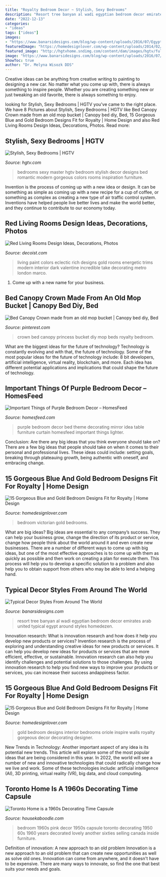 ```yaml
---
title: "Royalty Bedroom Decor ~ Stylish, Sexy Bedrooms"
description: "Resort tree banyan al wadi egyptian bedroom decor emirates arab united typical egypt around styles homedezen"
date: "2022-12-13"
categories:
- "ideas"
tags: ["ideas"]
images:
- "https://www.banarsidesigns.com/blog/wp-content/uploads/2016/07/Egyptian-Bedroom-Decor.jpg"
featuredImage: "https://homedesignlover.com/wp-content/uploads/2014/02/1-21-Oriole.jpg"
featured_image: "http://hgtvhome.sndimg.com/content/dam/images/hgtv/fullset/2012/1/26/0/RMS-knightmovesblog_Modern-Romantic-Master_s3x4.jpg.rend.hgtvcom.966.1288.jpeg"
image: "https://www.banarsidesigns.com/blog/wp-content/uploads/2016/07/Egyptian-Bedroom-Decor.jpg"
ShowToc: true
author: "Dr. Melyna Wisozk DDS"
---
```



Creative ideas can be anything from creative writing to painting to designing a new car. No matter what you come up with, there is always something to inspire people. Whether you are creating something new or just tweaking an old favorite, there is always something to enjoy.

	

		
looking for Stylish, Sexy Bedrooms | HGTV you've came to the right place. We have 8 Pictures about Stylish, Sexy Bedrooms | HGTV like Bed Canopy Crown made from an old mop bucket | Canopy bed diy, Bed, 15 Gorgeous Blue and Gold Bedroom Designs Fit for Royalty | Home Design and also Red Living Rooms Design Ideas, Decorations, Photos. Read more:
		
    
## Stylish, Sexy Bedrooms | HGTV

<img loading=lazy src="http://hgtvhome.sndimg.com/content/dam/images/hgtv/fullset/2012/1/26/0/RMS-knightmovesblog_Modern-Romantic-Master_s3x4.jpg.rend.hgtvcom.966.1288.jpeg" onerror="this.onerror=null;this.src='https://tse2.mm.bing.net/th?id=OIP.M-0pwsLX7qf1vSWgkWsejwHaJ4&amp;pid=15.1';" alt="Stylish, Sexy Bedrooms | HGTV">

_Source: hgtv.com_

>bedrooms sexy master hgtv bedroom stylish decor designs bed romantic modern gorgeous colors rooms inspiration furniture. 

	

Invention is the process of coming up with a new idea or design. It can be something as simple as coming up with a new recipe for a cup of coffee, or something as complex as creating a new type of air traffic control system. Inventions have helped people live better lives and make the world better, and they continue to contribute to our economy today.

    
## Red Living Rooms Design Ideas, Decorations, Photos

<img loading=lazy src="http://cdn.decoist.com/wp-content/uploads/2014/10/Gold-trims-give-the-room-a-touch-of-majesty.jpg" onerror="this.onerror=null;this.src='https://tse3.mm.bing.net/th?id=OIP.sO_eStQ57aeY3qNu3vSpQgHaEz&amp;pid=15.1';" alt="Red Living Rooms Design Ideas, Decorations, Photos">

_Source: decoist.com_

>living paint colors eclectic rich designs gold rooms energetic trims modern interior dark valentine incredible take decorating metro london marco. 

	

1. Come up with a new name for your business.

    
## Bed Canopy Crown Made From An Old Mop Bucket | Canopy Bed Diy, Bed

<img loading=lazy src="https://i.pinimg.com/736x/6a/f7/19/6af71963e44d3a9d345507b8d24744b4--cinderella-bedroom-girls-bedroom.jpg" onerror="this.onerror=null;this.src='https://tse1.mm.bing.net/th?id=OIP.ke50axtPmh3wF4LIf-RcpAHaJ3&amp;pid=15.1';" alt="Bed Canopy Crown made from an old mop bucket | Canopy bed diy, Bed">

_Source: pinterest.com_

>crown bed canopy princess bucket diy mop beds royalty bedroom. 

	

What are the biggest ideas for the future of technology?
Technology is constantly evolving and with that, the future of technology. Some of the most popular ideas for the future of technology include: 8 bit developers, artificial intelligence, virtual reality, blockchain, and more. Each idea has different potential applications and implications that could shape the future of technology.

    
## Important Things Of Purple Bedroom Decor – HomesFeed

<img loading=lazy src="https://homesfeed.com/wp-content/uploads/2015/08/Luxurious-bedroom-decorating-idea-in-purple-theme-metal-bed-furniture-with-lighter-purple-bed-curtain-lighter-purple-bedcover-and-pillows-chair-and-table-a-decorative-mirror-.jpg" onerror="this.onerror=null;this.src='https://tse1.mm.bing.net/th?id=OIP.YIT8VXzn-Mgaw0JUw4ZwMwHaFj&amp;pid=15.1';" alt="Important Things of Purple Bedroom Decor – HomesFeed">

_Source: homesfeed.com_

>purple bedroom decor bed theme decorating mirror idea table furniture curtain homesfeed important things lighter. 

	

Conclusion: Are there any big ideas that you think everyone should take on?
There are a few big ideas that people should take on when it comes to their personal and professional lives. These ideas could include: setting goals, breaking through plateauing growth, being authentic with oneself, and embracing change.

    
## 15 Gorgeous Blue And Gold Bedroom Designs Fit For Royalty | Home Design

<img loading=lazy src="https://homedesignlover.com/wp-content/uploads/2014/02/14-Victorian-Bedroom.jpg" onerror="this.onerror=null;this.src='https://tse2.mm.bing.net/th?id=OIP.gIsnMgDpUjg-VI_UXtDpqQHaE5&amp;pid=15.1';" alt="15 Gorgeous Blue and Gold Bedroom Designs Fit for Royalty | Home Design">

_Source: homedesignlover.com_

>bedroom victorian gold bedrooms. 

	

What are big ideas?
Big ideas are essential to any company’s success. They can help your business grow, change the direction of its product or service, change how people think about the world around it and even create new businesses. There are a number of different ways to come up with big ideas, but one of the most effective approaches is to come up with them as quickly as possible and then work on creating a plan for execute them. This process will help you to develop a specific solution to a problem and also help you to obtain support from others who may be able to lend a helping hand.

    
## Typical Decor Styles From Around The World

<img loading=lazy src="https://www.banarsidesigns.com/blog/wp-content/uploads/2016/07/Egyptian-Bedroom-Decor.jpg" onerror="this.onerror=null;this.src='https://tse1.mm.bing.net/th?id=OIP.bkjSQn6AWZ7y7jZ8eSJC8wHaFB&amp;pid=15.1';" alt="Typical Decor Styles From Around The World">

_Source: banarsidesigns.com_

>resort tree banyan al wadi egyptian bedroom decor emirates arab united typical egypt around styles homedezen. 

	

Innovation research: What is innovation research and how does it help you develop new products or services?
Invention research is the process of exploring and understanding creative ideas for new products or services. It can help you develop new ideas for products or services that are more efficient, effective, or sustainable. Innovation research can also help you identify challenges and potential solutions to those challenges. By using innovation research to help you find new ways to improve your products or services, you can increase their success andappiness factor.

    
## 15 Gorgeous Blue And Gold Bedroom Designs Fit For Royalty | Home Design

<img loading=lazy src="https://homedesignlover.com/wp-content/uploads/2014/02/1-21-Oriole.jpg" onerror="this.onerror=null;this.src='https://tse2.mm.bing.net/th?id=OIP.JkRBvjkZELSIBYQ67MJWrQHaEF&amp;pid=15.1';" alt="15 Gorgeous Blue and Gold Bedroom Designs Fit for Royalty | Home Design">

_Source: homedesignlover.com_

>gold bedroom designs interior bedrooms oriole inspire walls royalty gorgeous decor decorating designer. 

	

New Trends in Technology: Another important aspect of any idea is its potential new trends. This article will explore some of the most popular ideas that are being considered in this year.
In 2022, the world will see a number of new and innovative technologies that could radically change how we live and work. Some of these technologies include: artificial intelligence (AI), 3D printing, virtual reality (VR), big data, and cloud computing.

    
## Toronto Home Is A 1960s Decorating Time Capsule

<img loading=lazy src="http://www.housekaboodle.com/wp-content/uploads/2015/03/Bedroom-in-1950s-1960s-pink-decor.jpg" onerror="this.onerror=null;this.src='https://tse4.mm.bing.net/th?id=OIP.gZpxy5qs1IIyYv1g36GOMwHaEo&amp;pid=15.1';" alt="Toronto Home is a 1960s Decorating Time Capsule">

_Source: housekaboodle.com_

>bedroom 1960s pink decor 1950s capsule toronto decorating 1950 60s 1960 years decorated lovely another sixties selling canada inside furniture. 

	

Definition of innovation: A new approach to an old problem
Innovation is a new approach to an old problem that can create new opportunities as well as solve old ones. Innovation can come from anywhere, and it doesn't have to be expensive. There are many ways to innovate, so find the one that best suits your needs and goals.

